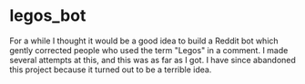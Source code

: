 legos_bot
=========

For a while I thought it would be a good idea to build a Reddit bot which gently corrected
people who used the term "Legos" in a comment. I made several attempts at this, and this
was as far as I got. I have since abandoned this project because it turned out to be a terrible
idea.